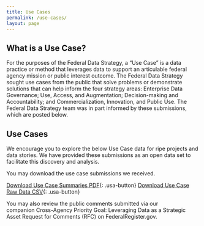```yaml
---
title: Use Cases
permalink: /use-cases/
layout: page
---
```


## What is a Use Case?

For the purposes of the Federal Data Strategy, a “Use Case” is a data practice or method that leverages data to support an articulable federal agency mission or public interest outcome. The Federal Data Strategy sought use cases from the public that solve problems or demonstrate solutions that can help inform the four strategy areas: Enterprise Data Governance; Use, Access, and Augmentation; Decision-making and Accountability; and Commercialization, Innovation, and Public Use. The Federal Data Strategy team was in part informed by these submissions, which are posted below.

## Use Cases

We encourage you to explore the below Use Case data for ripe projects and data stories. We have provided these submissions as an open data set to facilitate this discovery and analysis.

<script type="text/javascript">

$(document).ready(function() {
    init_table({
     csv_path: '../data/use-cases.csv',
     element: 'table-container',
    });
} );
</script>

<div id="table-container"></div>

You may download the use case submissions we received. 

[Download Use Case Summaries PDF](/assets/docs/use-case-summaries.pdf){: .usa-button} 
[Download Use Case Raw Data CSV](/data/use-cases.csv){: .usa-button}

You may also review the public comments submitted via our companion Cross-Agency Priority Goal: Leveraging Data as a Strategic Asset Request for Comments (RFC) on FederalRegister.gov.


